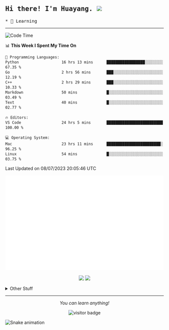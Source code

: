 <h2>
    <samp>Hi there! I'm Huayang. <img src="https://media.giphy.com/media/mGcNjsfWAjY5AEZNw6/giphy.gif" width="50"></samp>
</h2>
<p>
    <samp>
        * 🧐 Learning
    </samp>
</p>

<hr>

<!--START_SECTION:waka-->
![Code Time](http://img.shields.io/badge/Code%20Time-1%2C065%20hrs%2030%20mins-blue)

📊 **This Week I Spent My Time On** 

```text
💬 Programming Languages: 
Python                   16 hrs 13 mins      █████████████████░░░░░░░░   67.35 % 
Go                       2 hrs 56 mins       ███░░░░░░░░░░░░░░░░░░░░░░   12.19 % 
C++                      2 hrs 29 mins       ███░░░░░░░░░░░░░░░░░░░░░░   10.33 % 
Markdown                 50 mins             █░░░░░░░░░░░░░░░░░░░░░░░░   03.49 % 
Text                     40 mins             █░░░░░░░░░░░░░░░░░░░░░░░░   02.77 % 

🔥 Editors: 
VS Code                  24 hrs 5 mins       █████████████████████████   100.00 % 

💻 Operating System: 
Mac                      23 hrs 11 mins      ████████████████████████░   96.25 % 
Linux                    54 mins             █░░░░░░░░░░░░░░░░░░░░░░░░   03.75 % 
```


 Last Updated on 08/07/2023 20:05:46 UTC
<!--END_SECTION:waka-->

<p align="center">
    <img src="/github-metrics.svg" alt="github metrics" style='visibility:visible'>
</p>
<p align="center">
    <img src="https://api.githubtrends.io/user/svg/XmchxUp/langs?time_range=one_year&theme=classic">
    <img src="https://api.githubtrends.io/user/svg/XmchxUp/repos?time_range=one_year&include_private=True&group=private&theme=classic">
</p>

<details>
  <summary>Other Stuff</summary>
  <br />
<!--   
  <p align="left">
    <img height="180em" src="https://github-readme-streak-stats.herokuapp.com/?user=GuillaumeFalourd" />
    
  </p> -->

  * 🏆 Some GitHub statistical reports:
  
  <img width="100%" src="https://github-profile-trophy.vercel.app/?username=xmchxup&column=7">
  <p align="left">  
    <img height="180em" src="https://github-readme-stats.vercel.app/api?username=xmchxup&hide_border=true&show_icons=true&include_all_commits=true&bg_color=0,EC6C6C,FFD479,FFFC79,73FA79&theme=graywhite&locale=en" />
    <img height="180em" src="https://github-readme-stats.vercel.app/api/top-langs/?username=xmchxup&hide=css,scss,html&langs_count=8&hide_border=true&layout=compact&bg_color=0,73FA79,73FDFF,D783FF&theme=graywhite&locale=en" />
  </p>
  
  <img width="100%" src="https://github-profile-summary-cards.vercel.app/api/cards/profile-details?username=xmchxup&theme=github" />
 
</a>
</details>
<hr>
<p align="center">
    <i>You can learn anything!</i>
    <p align="center">
        <img src="https://visitor-badge.laobi.icu/badge?page_id=xmchxup" alt="visitor badge"/>       
    </p>
</p>

![Snake animation](https://github.com/XmchxUp/XmchxUp/blob/output/github-contribution-grid-snake.gif)


